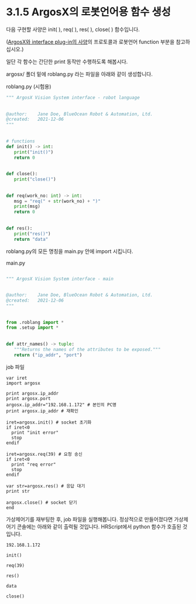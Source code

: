 # 3.1.5 ArgosX의 로봇언어용 함수 생성


다음 구현할 사양은 init( ), req( ), res( ), close( ) 함수입니다.

(<u>ArgosX와 interface plug-in의 사양</u>의 프로토콜과 로봇언어 function 부분을 참고하십시오.)



일단 각 함수는 간단한 print 동작만 수행하도록 해봅시다.

argosx/ 폴더 밑에 roblang.py 라는 파일을 아래와 같이 생성합니다.



roblang.py (시험용)
``` python 
""" ArgosX Vision System interface - robot language
 
 
@author:    Jane Doe, BlueOcean Robot & Automation, Ltd.
@created:   2021-12-06
"""
 
 
# functions
def init() -> int:
   print("init()")
   return 0
 
 
def close():
   print("close()")
 
 
def req(work_no: int) -> int:
   msg = "req(" + str(work_no) + ")"
   print(msg)
   return 0
 
 
def res():
   print("res()")
   return "data"
```

roblang.py의 모든 명칭을 main.py 안에 import 시킵니다.



main.py
```python

""" ArgosX Vision System interface - main
 
 
@author:    Jane Doe, BlueOcean Robot & Automation, Ltd.
@created:   2021-12-06
"""
 
 
from .roblang import *
from .setup import *
 
 
def attr_names() -> tuple:
   """Returns the names of the attributes to be exposed."""
   return ("ip_addr", "port")

```


job 파일
```
var iret
import argosx
 
print argosx.ip_addr
print argosx.port
argosx.ip_addr="192.168.1.172" # 본인의 PC명
print argosx.ip_addr # 재확인
 
iret=argosx.init() # socket 초기화
if iret<0
  print "init error"
  stop
endif
 
iret=argosx.req(39) # 요청 송신
if iret<0
  print "req error"
  stop
endif
 
var str=argosx.res() # 응답 대기
print str
 
argosx.close() # socket 닫기
end
```

가상제어기를 재부팅한 후, job 파일을 실행해봅니다. 정상적으로 만들어졌다면 가상제어기 콘솔에는 아래와 같이 출력될 것입니다. HRScript에서 python 함수가 호출된 것입니다.
```
192.168.1.172

init()

req(39)

res()

data

close()
```
